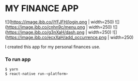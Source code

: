 # MY FINANCE APP

![](https://image.ibb.co/iYFJFH/login.png | width=250)
![](https://image.ibb.co/cnhn9c/menu.png | width=250)
![](https://image.ibb.co/g3nXaH/dash.png | width=250)
![](https://image.ibb.co/ecxXaH/add_occurrence.png | width=250)

I created this app for my personal finances use.

### To run app

```sh
$ yarn
$ react-native run-<platform>
```
